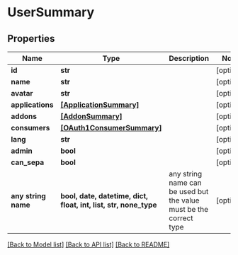 # UserSummary


## Properties
Name | Type | Description | Notes
------------ | ------------- | ------------- | -------------
**id** | **str** |  | [optional] 
**name** | **str** |  | [optional] 
**avatar** | **str** |  | [optional] 
**applications** | [**[ApplicationSummary]**](ApplicationSummary.md) |  | [optional] 
**addons** | [**[AddonSummary]**](AddonSummary.md) |  | [optional] 
**consumers** | [**[OAuth1ConsumerSummary]**](OAuth1ConsumerSummary.md) |  | [optional] 
**lang** | **str** |  | [optional] 
**admin** | **bool** |  | [optional] 
**can_sepa** | **bool** |  | [optional] 
**any string name** | **bool, date, datetime, dict, float, int, list, str, none_type** | any string name can be used but the value must be the correct type | [optional]

[[Back to Model list]](../README.md#documentation-for-models) [[Back to API list]](../README.md#documentation-for-api-endpoints) [[Back to README]](../README.md)


